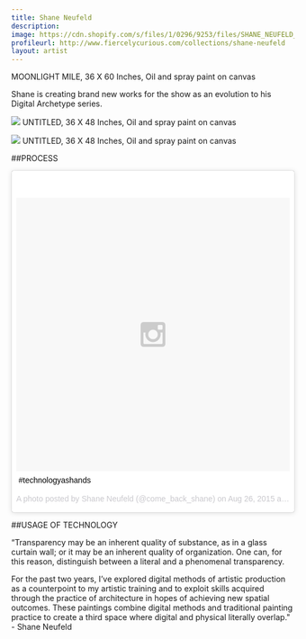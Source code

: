 ```yaml
---
title: Shane Neufeld
description: 
image: https://cdn.shopify.com/s/files/1/0296/9253/files/SHANE_NEUFELD_02_1.jpg?13836578888903656818
profileurl: http://www.fiercelycurious.com/collections/shane-neufeld
layout: artist
---
```

MOONLIGHT MILE, 36 X 60 Inches, Oil and spray paint on canvas

Shane is creating brand new works for the show as an evolution to his Digital Archetype series. 

![](https://cdn.shopify.com/s/files/1/0296/9253/files/SHANE_NEUFELD_01.jpg?17922619998297552089)
UNTITLED, 36 X 48 Inches, Oil and spray paint on canvas

![](https://cdn.shopify.com/s/files/1/0296/9253/files/SHANE_NEUFELD_03.jpg?17922619998297552089)
UNTITLED, 36 X 48 Inches, Oil and spray paint on canvas

##PROCESS

<blockquote class="instagram-media" data-instgrm-captioned data-instgrm-version="4" style=" background:#FFF; border:0; border-radius:3px; box-shadow:0 0 1px 0 rgba(0,0,0,0.5),0 1px 10px 0 rgba(0,0,0,0.15); margin: 1px; max-width:658px; padding:0; width:99.375%; width:-webkit-calc(100% - 2px); width:calc(100% - 2px);"><div style="padding:8px;"> <div style=" background:#F8F8F8; line-height:0; margin-top:40px; padding:50.0% 0; text-align:center; width:100%;"> <div style=" background:url(data:image/png;base64,iVBORw0KGgoAAAANSUhEUgAAACwAAAAsCAMAAAApWqozAAAAGFBMVEUiIiI9PT0eHh4gIB4hIBkcHBwcHBwcHBydr+JQAAAACHRSTlMABA4YHyQsM5jtaMwAAADfSURBVDjL7ZVBEgMhCAQBAf//42xcNbpAqakcM0ftUmFAAIBE81IqBJdS3lS6zs3bIpB9WED3YYXFPmHRfT8sgyrCP1x8uEUxLMzNWElFOYCV6mHWWwMzdPEKHlhLw7NWJqkHc4uIZphavDzA2JPzUDsBZziNae2S6owH8xPmX8G7zzgKEOPUoYHvGz1TBCxMkd3kwNVbU0gKHkx+iZILf77IofhrY1nYFnB/lQPb79drWOyJVa/DAvg9B/rLB4cC+Nqgdz/TvBbBnr6GBReqn/nRmDgaQEej7WhonozjF+Y2I/fZou/qAAAAAElFTkSuQmCC); display:block; height:44px; margin:0 auto -44px; position:relative; top:-22px; width:44px;"></div></div> <p style=" margin:8px 0 0 0; padding:0 4px;"> <a href="https://instagram.com/p/62j5eToEfC/" style=" color:#000; font-family:Arial,sans-serif; font-size:14px; font-style:normal; font-weight:normal; line-height:17px; text-decoration:none; word-wrap:break-word;" target="_top">#technologyashands</a></p> <p style=" color:#c9c8cd; font-family:Arial,sans-serif; font-size:14px; line-height:17px; margin-bottom:0; margin-top:8px; overflow:hidden; padding:8px 0 7px; text-align:center; text-overflow:ellipsis; white-space:nowrap;">A photo posted by Shane Neufeld (@come_back_shane) on <time style=" font-family:Arial,sans-serif; font-size:14px; line-height:17px;" datetime="2015-08-26T16:00:33+00:00">Aug 26, 2015 at 9:00am PDT</time></p></div></blockquote>
<script async defer src="//platform.instagram.com/en_US/embeds.js"></script>

##USAGE OF TECHNOLOGY

“Transparency may be an inherent quality of substance, as in a glass curtain wall; or it may be an inherent quality of organization. One can, for this reason, distinguish between a literal and a phenomenal transparency.

For the past two years, I’ve explored digital methods of artistic production as a counterpoint to my artistic training and to exploit skills acquired through the practice of architecture in hopes of achieving new spatial outcomes. These paintings combine digital methods and traditional painting practice to create a third space where digital and physical literally overlap." - Shane Neufeld
